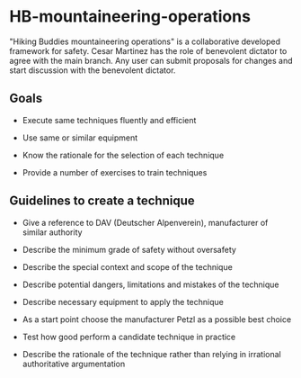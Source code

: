 # HB-mountaineering-operations

"Hiking Buddies mountaineering operations" is a collaborative developed framework for safety.
Cesar Martinez has the role of benevolent dictator to agree with the main branch.
Any user can submit proposals for changes and start discussion with the benevolent dictator.

## Goals

 - Execute same techniques fluently and efficient

 - Use same or similar equipment

 - Know the rationale for the selection of each technique

 - Provide a number of exercises to train techniques

## Guidelines to create a technique 

 - Give a reference to DAV (Deutscher Alpenverein), manufacturer of similar authority

 - Describe the minimum grade of safety without oversafety

 - Describe the special context and scope of the technique

 - Describe potential dangers, limitations and mistakes of the technique

 - Describe necessary equipment to apply the technique

 - As a start point choose the manufacturer Petzl as a possible best choice

 - Test how good perform a candidate technique in practice

 - Describe the rationale of the technique rather than relying in irrational authoritative argumentation



